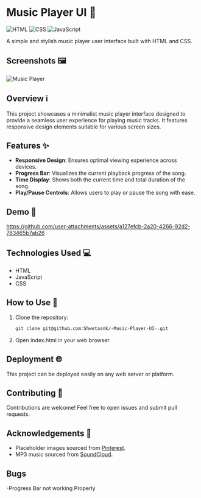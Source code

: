 # Music Player UI 🎵
![HTML](https://img.shields.io/badge/-HTML-orange)
![CSS](https://img.shields.io/badge/-CSS-blue)
![JavaScript](https://img.shields.io/badge/-JavaScript-yellow)

A simple and stylish music player user interface built with HTML and CSS.

## Screenshots 🖼️
![Music Player](https://github.com/user-attachments/assets/d4492617-ae38-445c-a90b-0fc994cafc0a)

## Overview ℹ️
This project showcases a minimalist music player interface designed to provide a seamless user experience for playing music tracks. It features responsive design elements suitable for various screen sizes.

## Features ✨

- **Responsive Design**: Ensures optimal viewing experience across devices.
- **Progress Bar**: Visualizes the current playback progress of the song.
- **Time Display**: Shows both the current time and total duration of the song.
- **Play/Pause Controls**: Allows users to play or pause the song with ease.


## Demo 🎥


https://github.com/user-attachments/assets/a127efcb-2a20-4266-92d2-783465b7ab26


## Technologies Used 💻

- HTML
- JavaScript
- CSS


## How to Use 🚀

1. Clone the repository:
   ```bash
   git clone git@github.com:Shwetaank/-Music-Player-UI-.git
2. Open index.html in your web browser.


## Deployment 🌐
This project can be deployed easily on any web server or platform.

## Contributing 🤝
Contributions are welcome! Feel free to open issues and submit pull requests.


## Acknowledgements 🙏

- Placeholder images sourced from [Pinterest](https://pinterest.com).
- MP3 music sourced from [SoundCloud](https://soundcloud.com).

## Bugs
-Progress Bar not working Properly
